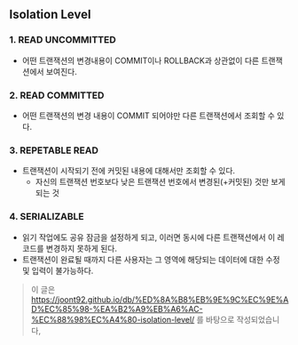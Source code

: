 ## Isolation Level
### 1. READ UNCOMMITTED
* 어떤 트랜잭션의 변경내용이 COMMIT이나 ROLLBACK과 상관없이 다른 트랜잭션에서 보여진다.

### 2. READ COMMITTED
* 어떤 트랜잭션의 변경 내용이 COMMIT 되어야만 다른 트랜잭션에서 조회할 수 있다.

### 3. REPETABLE READ
* 트랜잭션이 시작되기 전에 커밋된 내용에 대해서만 조회할 수 있다.
  *  자신의 트랜잭션 번호보다 낮은 트랜잭션 번호에서 변경된(+커밋된) 것만 보게 되는 것
  
### 4. SERIALIZABLE
* 읽기 작업에도 공유 잠금을 설정하게 되고, 이러면 동시에 다른 트랜잭션에서 이 레코드를 변경하지 못하게 된다.
* 트랜잭션이 완료될 때까지 다른 사용자는 그 영역에 해당되는 데이터에 대한 수정 및 입력이 불가능하다.

> 이 글은 https://joont92.github.io/db/%ED%8A%B8%EB%9E%9C%EC%9E%AD%EC%85%98-%EA%B2%A9%EB%A6%AC-%EC%88%98%EC%A4%80-isolation-level/ 를 바탕으로 작성되었습니다,
